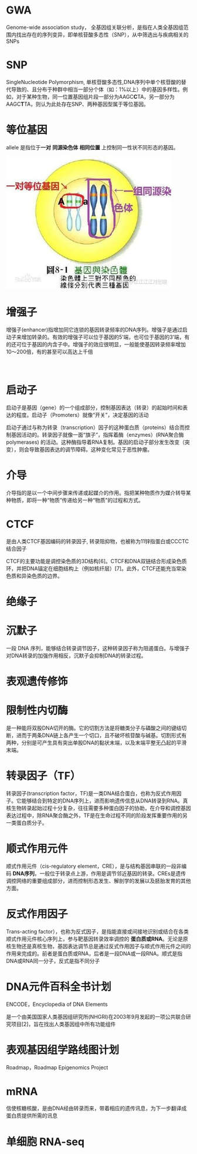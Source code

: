 # GWA
Genome-wide association study， 全基因组关联分析，是指在人类全基因组范围内找出存在的序列变异，即单核苷酸多态性（SNP），从中筛选出与疾病相关的SNPs



# SNP
SingleNucleotide Polymorphism, 单核苷酸多态性,DNA序列中单个核苷酸的替代导致的、且分布于种群中相当一部分个体（如：1%以上）中的基因多样性。例如，对于某种生物，同一位置基因组片段一部分为AAGC**C**TA，另一部分为AAGC**T**TA，则认为此处存在SNP、两种基因型属于等位基因。


# 等位基因
allele 是指位于**一对** **同源染色体** **相同位置** 上控制同一性状不同形态的基因。  

![](../images/allele.jpeg)   


# 增强子
增强子(enhancer)指增加同它连锁的基因转录频率的DNA序列。增强子是通过启动子来增加转录的。有效的增强子可以位于基因的5’端，也可位于基因的3’端，有的还可位于基因的内含子中。增强子的效应很明显，一般能使基因转录频率增加10～200倍，有的甚至可以高达上千倍

　
# 启动子
启动子是基因（gene）的一个组成部分，控制基因表达（转录）的起始时间和表达的程度。启动子（Promoters）就像“开关”，决定基因的活动

启动子通过与称为转录（transcription）因子的这种蛋白质（proteins）结合而控制基因活动的。转录因子就像一面“旗子”，指挥着酶（enzymes）(RNA聚合酶polymerases) 的活动。这种酶指导着RNA复制。基因的启动子部分发生改变（突变），则会导致基因表达的调节障碍。这种变化常见于恶性肿瘤。　

# 介导
介导指的是以一个中间步骤来传递或起媒介的作用。指把某种物质作为媒介转导某种物质，即将一种“物质”传递给另一种“物质”的过程和方式。


# CTCF
是由人类CTCF基因编码的转录因子, 转录阻抑物，也被称为11锌指蛋白或CCCTC结合因子

CTCF的主要功能是调控染色质的3D结构[6]。CTCF和DNA双链结合形成染色质环，并把DNA锚定在细胞结构上（例如核纤层）[7]。此外，CTCF还能充当常染色质和异染色质的边界。


# 绝缘子



# 沉默子
一段 DNA 序列，能够结合转录调节因子，这种转录因子称为阻遏蛋白。与增强子对DNA转录的加强作用相反，沉默子会抑制DNA的转录过程。

# 表观遗传修饰


# 限制性内切酶
是一种能将双股DNA切开的酶。它的切割方法是将糖类分子与磷酸之间的键结切断，进而于两条DNA链上各产生一个切口，且不破坏核苷酸与碱基。切割形式有两种，分别是可产生具有突出单股DNA的黏状末端，以及末端平整无凸起的平滑末端。


# 转录因子（TF）
转录因子(transcription factor，TF)是一类DNA结合蛋白，也称为反式作用因子。它能够结合到特定的DNA序列上，进而影响遗传信息从DNA转录到RNA。真核生物转录起始过程十分复杂，往往需要多种蛋白因子的协助，在介导和调控基因表达过程中，除RNA聚合酶之外，TF是在生命过程不同的阶段发挥重要作用的另一类蛋白质分子。


# 顺式作用元件
顺式作用元件（cis-regulatory element，CRE），是与结构基因串联的一段非编码 **DNA序列**，一般位于转录点上游，作用是调节邻近基因的转录。CREs是遗传调控网络的重要组成部分，进而控制形态发生、解剖学的发展以及胚胎发育的其他方面。

# 反式作用因子
Trans-acting factor），也称为反式因子，是指能直接或间接地识别或结合在各类顺式作用元件核心序列上，参与靶基因转录效率调控的 **蛋白质或RNA**。无论是原核生物还是真核生物，基因表达调节总是通过反式作用因子与顺式作用元件之间的作用来完成的。前者是蛋白质或RNA，后者是一段DNA或一段RNA。顺式是指DNA或RNA同一分子，反式是指不同分子

# DNA元件百科全书计划 
ENCODE，Encyclopedia of DNA Elements

是一个由美国国家人类基因组研究所(NHGRI)在2003年9月发起的一项公共联合研究项目[2]，旨在找出人类基因组中所有功能组件

# 表观基因组学路线图计划
Roadmap，Roadmap Epigenomics Project

# mRNA
信使核糖核酸，是由DNA经由转录而来，带着相应的遗传讯息，为下一步翻译成蛋白质提供所需的讯息





# 单细胞 RNA-seq










